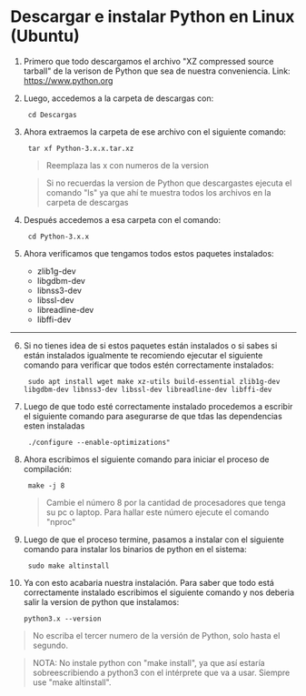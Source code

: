 # Descargar e instalar Python en Linux (Ubuntu)

1. Primero que todo descargamos el archivo "XZ compressed source tarball" de la verison de Python que sea de nuestra conveniencia. Link: https://www.python.org

2. Luego, accedemos a la carpeta de descargas con:
    
        cd Descargas

3. Ahora extraemos la carpeta de ese archivo con el siguiente comando:

        tar xf Python-3.x.x.tar.xz
    
    >Reemplaza las x con numeros de la version  

    >Si no recuerdas la version de Python que descargastes ejecuta el comando  "ls" ya que ahí te muestra todos los archivos en la carpeta de descargas

4. Después accedemos a esa carpeta con el comando:
        
        cd Python-3.x.x

5. Ahora verificamos que tengamos todos estos paquetes instalados:

    -  zlib1g-dev
    - libgdbm-dev
    - libnss3-dev
    - libssl-dev
    - libreadline-dev
    -  libffi-dev  
___
6. Si no tienes idea de si estos paquetes están instalados o si sabes si están instalados igualmente te recomiendo ejecutar el siguiente comando para verificar que todos estén correctamente instalados:

        sudo apt install wget make xz-utils build-essential zlib1g-dev libgdbm-dev libnss3-dev libssl-dev libreadline-dev libffi-dev

7. Luego de que todo esté correctamente instalado procedemos a escribir el siguiente comando para asegurarse de que tdas las dependencias esten instaladas

        ./configure --enable-optimizations"
    
    

8. Ahora escribimos el siguiente comando  para iniciar el proceso de compilación:

        make -j 8

    >Cambie el número 8 por la cantidad de procesadores que tenga su pc o laptop. Para hallar este número ejecute el comando "nproc"

9. Luego de que el proceso termine, pasamos a instalar con el siguiente comando para instalar los binarios de python en el sistema:

        sudo make altinstall

10. Ya con esto acabaria nuestra instalación. Para saber que todo está correctamente instalado escribimos el siguiente comando y nos deberia salir la version de python que instalamos:

        python3.x --version

>No escriba el tercer numero de la versión de Python, solo hasta el segundo.

>NOTA: No instale python con "make install", ya que así estaría sobreescribiendo a python3 con el intérprete que va a usar. Siempre use "make altinstall".

